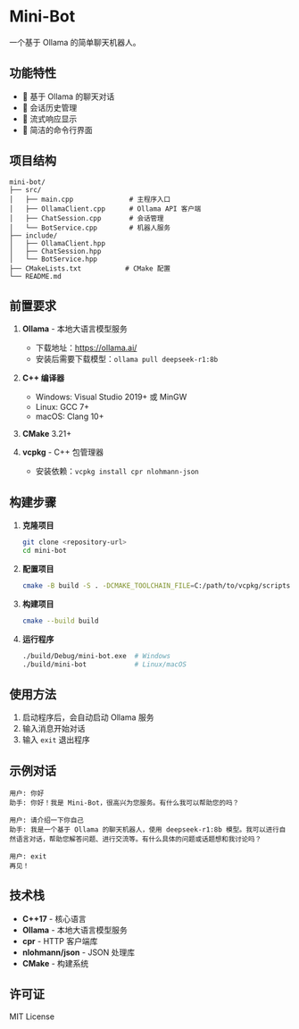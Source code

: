 # Mini-Bot

一个基于 Ollama 的简单聊天机器人。

## 功能特性

- 🤖 基于 Ollama 的聊天对话
- 💬 会话历史管理
- 🔄 流式响应显示
- 🚀 简洁的命令行界面

## 项目结构

```
mini-bot/
├── src/
│   ├── main.cpp              # 主程序入口
│   ├── OllamaClient.cpp      # Ollama API 客户端
│   ├── ChatSession.cpp       # 会话管理
│   └── BotService.cpp        # 机器人服务
├── include/
│   ├── OllamaClient.hpp
│   ├── ChatSession.hpp
│   └── BotService.hpp
├── CMakeLists.txt           # CMake 配置
└── README.md
```

## 前置要求

1. **Ollama** - 本地大语言模型服务
   - 下载地址：https://ollama.ai/
   - 安装后需要下载模型：`ollama pull deepseek-r1:8b`

2. **C++ 编译器**
   - Windows: Visual Studio 2019+ 或 MinGW
   - Linux: GCC 7+
   - macOS: Clang 10+

3. **CMake** 3.21+

4. **vcpkg** - C++ 包管理器
   - 安装依赖：`vcpkg install cpr nlohmann-json`

## 构建步骤

1. **克隆项目**
   ```bash
   git clone <repository-url>
   cd mini-bot
   ```

2. **配置项目**
   ```bash
   cmake -B build -S . -DCMAKE_TOOLCHAIN_FILE=C:/path/to/vcpkg/scripts/buildsystems/vcpkg.cmake
   ```

3. **构建项目**
   ```bash
   cmake --build build
   ```

4. **运行程序**
   ```bash
   ./build/Debug/mini-bot.exe  # Windows
   ./build/mini-bot            # Linux/macOS
   ```

## 使用方法

1. 启动程序后，会自动启动 Ollama 服务
2. 输入消息开始对话
3. 输入 `exit` 退出程序

## 示例对话

```
用户: 你好
助手: 你好！我是 Mini-Bot，很高兴为您服务。有什么我可以帮助您的吗？

用户: 请介绍一下你自己
助手: 我是一个基于 Ollama 的聊天机器人，使用 deepseek-r1:8b 模型。我可以进行自然语言对话，帮助您解答问题、进行交流等。有什么具体的问题或话题想和我讨论吗？

用户: exit
再见！
```

## 技术栈

- **C++17** - 核心语言
- **Ollama** - 本地大语言模型服务
- **cpr** - HTTP 客户端库
- **nlohmann/json** - JSON 处理库
- **CMake** - 构建系统

## 许可证

MIT License